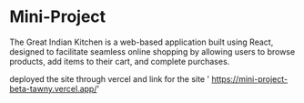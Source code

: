 # Mini-Project

The Great Indian Kitchen is a web-based application built using
React, designed to facilitate seamless online shopping by
allowing users to browse products, add items to their cart, and
complete purchases.


deployed the site through vercel
 and link for the site
 ' https://mini-project-beta-tawny.vercel.app/'